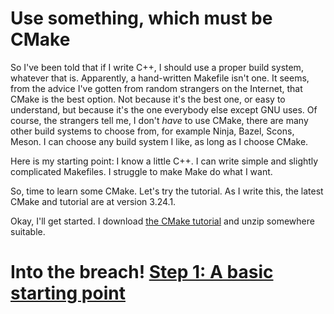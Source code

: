# Use something, which must be CMake

So I've been told that if I write C++, I should use a proper build system, whatever that is. Apparently, a hand-written Makefile isn't one. It seems, from the advice I've gotten from random strangers on the Internet, that CMake is the best option. Not because it's the best one, or easy to understand, but because it's the one everybody else except GNU uses. Of course, the strangers tell me, I don't *have* to use CMake, there are many other build systems to choose from, for example Ninja, Bazel, Scons, Meson. I can choose any build system I like, as long as I choose CMake.

Here is my starting point: I know a little C++. I can write simple and slightly complicated Makefiles. I struggle to make Make do what I want.

So, time to learn some CMake. Let's try the tutorial. As I write this, the latest CMake and tutorial are at version 3.24.1.

Okay, I'll get started. I download [the CMake tutorial](https://cmake.org/cmake/help/latest/guide/tutorial/index.html) and unzip somewhere suitable.

# Into the breach! [Step 1: A basic starting point](step01.html)
